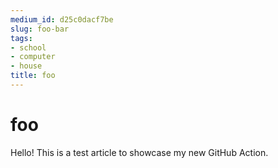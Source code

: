 ```yaml
---
medium_id: d25c0dacf7be
slug: foo-bar
tags:
- school
- computer
- house
title: foo
---
```


# foo
Hello! This is a test article to showcase my new GitHub Action.